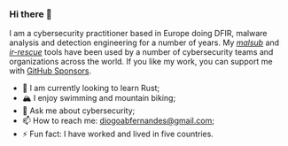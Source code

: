 ### Hi there 👋

I am a cybersecurity practitioner based in Europe doing DFIR, malware analysis and detection engineering for a number of years. My [*malsub*](https://github.com/diogo-fernan/malsub) and [*ir-rescue*](https://github.com/diogo-fernan/ir-rescue) tools have been used by a number of cybersecurity teams and organizations across the world. If you like my work, you can support me with [GitHub Sponsors](https://github.com/sponsors/diogo-fernan).

- 🌱 I am currently looking to learn Rust;
- 🏔️ I enjoy swimming and mountain biking;
- 💬 Ask me about cybersecurity;
- 📫 How to reach me: [diogoabfernandes@gmail.com](mailto:diogoabfernandes@gmail.com);
- ⚡ Fun fact: I have worked and lived in five countries.
